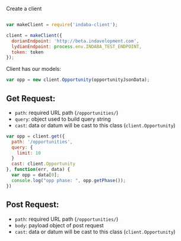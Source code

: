 Create a client

```js

var makeClient = require('indaba-client');

client = makeClient({
  dorianEndpoint: 'http://beta.indavelopment.com',
  lydianEndpoint: process.env.INDABA_TEST_ENDPOINT,
  token: token
});
```

Client has our models:

```js
var opp = new client.Opportunity(opportunityJsonData);
```




## Get Request:

* `path`: required URL path (`/opportunities/`)
* `query`: object used to build query string
* `cast`: data or datum will be cast to this class (`client.Opportunity`)

```js
var opp = client.get({
  path: '/opportunities',
  query: {
    limit: 10
  }
  cast: client.Opportunity
}, function(err, data) {
  var opp = data[0];
  console.log("opp phase: ", opp.getPhase());
})
```


## Post Request:

* `path`: required URL path (`/opportunities/`)
* `body`: payload object of post request
* `cast`: data or datum will be cast to this class (`client.Opportunity`)

